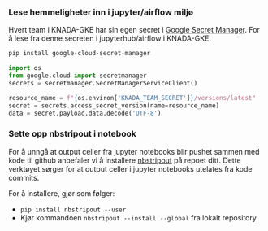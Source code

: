 ### Lese hemmeligheter inn i jupyter/airflow miljø

Hvert team i KNADA-GKE har sin egen secret i [Google Secret Manager](https://console.cloud.google.com/security/secret-manager). For å lese fra denne secreten i jupyterhub/airflow i KNADA-GKE.

````bash
pip install google-cloud-secret-manager
````

````python
import os
from google.cloud import secretmanager
secrets = secretmanager.SecretManagerServiceClient()

resource_name = f"{os.environ['KNADA_TEAM_SECRET']}/versions/latest"
secret = secrets.access_secret_version(name=resource_name)
data = secret.payload.data.decode('UTF-8')
````

### Sette opp nbstripout i notebook

For å unngå at output celler fra jupyter notebooks blir pushet sammen med kode til github anbefaler vi å installere [nbstripout](https://github.com/kynan/nbstripout) på repoet ditt. Dette verktøyet sørger for at output celler i jupyter notebooks utelates fra kode commits.

For å installere, gjør som følger:
- `pip install nbstripout --user`
- Kjør kommandoen `nbstripout --install --global` fra lokalt repository
